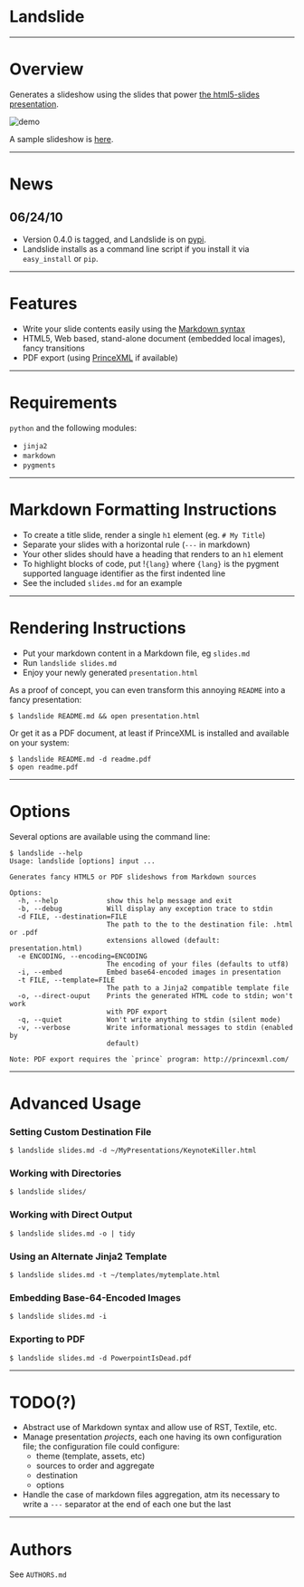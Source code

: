 Landslide
=========

---

Overview
========

Generates a slideshow using the slides that power
[the html5-slides presentation](http://apirocks.com/html5/html5.html).

![demo](http://files.droplr.com.s3.amazonaws.com/files/6619162/1bcGcm.html5_presentation.png)

A sample slideshow is [here](http://adamzap.com/random/landslide.html).

---

News
====

06/24/10
--------

- Version 0.4.0 is tagged, and Landslide is on [pypi](http://pypi.python.org/pypi/landslide/0.4.0).
- Landslide installs as a command line script if you install it via `easy_install` or `pip`.

---

Features
========

- Write your slide contents easily using the [Markdown syntax](http://daringfireball.net/projects/markdown/syntax)
- HTML5, Web based, stand-alone document (embedded local images), fancy transitions
- PDF export (using [PrinceXML](http://www.princexml.com/) if available)

---

Requirements
============

`python` and the following modules:

- `jinja2`
- `markdown`
- `pygments`

---

Markdown Formatting Instructions
================================

- To create a title slide, render a single `h1` element (eg. `# My Title`)
- Separate your slides with a horizontal rule (`---` in markdown)
- Your other slides should have a heading that renders to an `h1` element
- To highlight blocks of code, put !`{lang}` where `{lang}` is the pygment supported language identifier as the first indented line
- See the included `slides.md` for an example

---

Rendering Instructions
======================

- Put your markdown content in a Markdown file, eg `slides.md`
- Run `landslide slides.md`
- Enjoy your newly generated `presentation.html`

As a proof of concept, you can even transform this annoying `README` into a fancy presentation:

    $ landslide README.md && open presentation.html

Or get it as a PDF document, at least if PrinceXML is installed and available on your system:

    $ landslide README.md -d readme.pdf
    $ open readme.pdf

---

Options
=======

Several options are available using the command line:

    $ landslide --help
    Usage: landslide [options] input ...

    Generates fancy HTML5 or PDF slideshows from Markdown sources

    Options:
      -h, --help            show this help message and exit
      -b, --debug           Will display any exception trace to stdin
      -d FILE, --destination=FILE
                            The path to the to the destination file: .html or .pdf
                            extensions allowed (default: presentation.html)
      -e ENCODING, --encoding=ENCODING
                            The encoding of your files (defaults to utf8)
      -i, --embed           Embed base64-encoded images in presentation
      -t FILE, --template=FILE
                            The path to a Jinja2 compatible template file
      -o, --direct-ouput    Prints the generated HTML code to stdin; won't work
                            with PDF export
      -q, --quiet           Won't write anything to stdin (silent mode)
      -v, --verbose         Write informational messages to stdin (enabled by
                            default)

    Note: PDF export requires the `prince` program: http://princexml.com/

---

Advanced Usage
==============

### Setting Custom Destination File

    $ landslide slides.md -d ~/MyPresentations/KeynoteKiller.html

### Working with Directories

    $ landslide slides/

### Working with Direct Output

    $ landslide slides.md -o | tidy

### Using an Alternate Jinja2 Template

    $ landslide slides.md -t ~/templates/mytemplate.html

### Embedding Base-64-Encoded Images

    $ landslide slides.md -i

### Exporting to PDF

    $ landslide slides.md -d PowerpointIsDead.pdf

---

TODO(?)
=======

- Abstract use of Markdown syntax and allow use of RST, Textile, etc.
- Manage presentation *projects*, each one having its own configuration file; the configuration file could configure:
    - theme (template, assets, etc)
    - sources to order and aggregate
    - destination
    - options
- Handle the case of markdown files aggregation, atm its necessary to write a `---` separator at the end of each one but the last

---

Authors
=======

See `AUTHORS.md`
